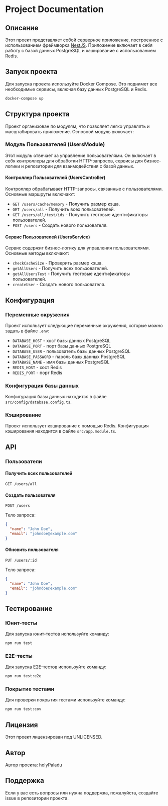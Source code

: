 # Project Documentation

## Описание

Этот проект представляет собой серверное приложение, построенное с использованием фреймворка [NestJS](https://nestjs.com/). Приложение включает в себя работу с базой данных PostgreSQL и кэширование с использованием Redis.

## Запуск проекта

Для запуска проекта используйте Docker Compose. Это поднимет все необходимые сервисы, включая базу данных PostgreSQL и Redis.

```bash
docker-compose up
```

## Структура проекта

Проект организован по модулям, что позволяет легко управлять и масштабировать приложение. Основной модуль включает:

### Модуль Пользователей (UsersModule)

Этот модуль отвечает за управление пользователями. Он включает в себя контроллеры для обработки HTTP-запросов, сервисы для бизнес-логики и репозитории для взаимодействия с базой данных.

#### Контроллер Пользователей (UsersController)

Контроллер обрабатывает HTTP-запросы, связанные с пользователями. Основные маршруты включают:

- `GET /users/cache/memory` - Получить размер кэша.
- `GET /users/all` - Получить всех пользователей.
- `GET /users/all/test/ids` - Получить тестовые идентификаторы пользователей.
- `POST /users` - Создать нового пользователя.

#### Сервис Пользователей (UsersService)

Сервис содержит бизнес-логику для управления пользователями. Основные методы включают:

- `checkCacheSize` - Проверить размер кэша.
- `getAllUsers` - Получить всех пользователей.
- `getAllUsersTest` - Получить тестовые идентификаторы пользователей.
- `createUser` - Создать нового пользователя.

## Конфигурация

### Переменные окружения

Проект использует следующие переменные окружения, которые можно задать в файле `.env`:

- `DATABASE_HOST` - хост базы данных PostgreSQL
- `DATABASE_PORT` - порт базы данных PostgreSQL
- `DATABASE_USER` - пользователь базы данных PostgreSQL
- `DATABASE_PASSWORD` - пароль базы данных PostgreSQL
- `DATABASE_NAME` - имя базы данных PostgreSQL
- `REDIS_HOST` - хост Redis
- `REDIS_PORT` - порт Redis

### Конфигурация базы данных

Конфигурация базы данных находится в файле `src/config/database.config.ts`.

### Кэширование

Проект использует кэширование с помощью Redis. Конфигурация кэширования находится в файле `src/app.module.ts`.

## API

### Пользователи

#### Получить всех пользователей

```http
GET /users/all
```

#### Создать пользователя

```http
POST /users
```

Тело запроса:

```json
{
  "name": "John Doe",
  "email": "johndoe@example.com"
}
```

#### Обновить пользователя

```http
PUT /users/:id
```

Тело запроса:

```json
{
  "name": "John Doe",
  "email": "johndoe@example.com"
}
```

## Тестирование

### Юнит-тесты

Для запуска юнит-тестов используйте команду:

```bash
npm run test
```

### E2E-тесты

Для запуска E2E-тестов используйте команду:

```bash
npm run test:e2e
```

### Покрытие тестами

Для проверки покрытия тестами используйте команду:

```bash
npm run test:cov
```

## Лицензия

Этот проект лицензирован под UNLICENSED.

## Автор

Автор проекта: holyPaladu

## Поддержка

Если у вас есть вопросы или нужна поддержка, пожалуйста, создайте issue в репозитории проекта.
